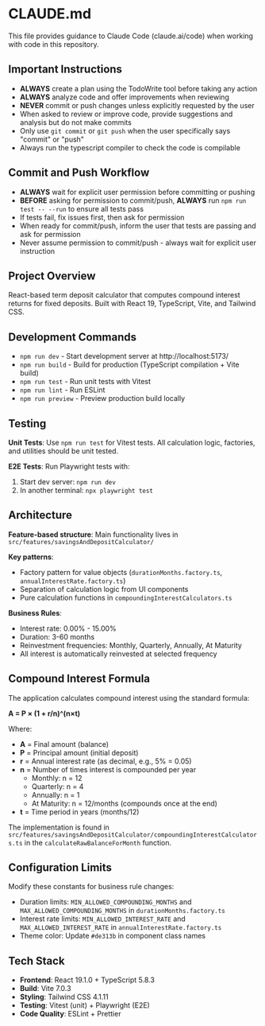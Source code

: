 # CLAUDE.md

This file provides guidance to Claude Code (claude.ai/code) when working with code in this repository.

## Important Instructions

- **ALWAYS** create a plan using the TodoWrite tool before taking any action
- **ALWAYS** analyze code and offer improvements when reviewing
- **NEVER** commit or push changes unless explicitly requested by the user
- When asked to review or improve code, provide suggestions and analysis but do not make commits
- Only use `git commit` or `git push` when the user specifically says "commit" or "push"
- Always run the typescript compiler to check the code is compilable

## Commit and Push Workflow

- **ALWAYS** wait for explicit user permission before committing or pushing
- **BEFORE** asking for permission to commit/push, **ALWAYS** run `npm run test -- --run` to ensure all tests pass
- If tests fail, fix issues first, then ask for permission
- When ready for commit/push, inform the user that tests are passing and ask for permission
- Never assume permission to commit/push - always wait for explicit user instruction

## Project Overview

React-based term deposit calculator that computes compound interest returns for fixed deposits. Built with React 19, TypeScript, Vite, and Tailwind CSS.

## Development Commands

- `npm run dev` - Start development server at http://localhost:5173/
- `npm run build` - Build for production (TypeScript compilation + Vite build)
- `npm run test` - Run unit tests with Vitest
- `npm run lint` - Run ESLint
- `npm run preview` - Preview production build locally

## Testing

**Unit Tests**: Use `npm run test` for Vitest tests. All calculation logic, factories, and utilities should be unit tested.

**E2E Tests**: Run Playwright tests with:
1. Start dev server: `npm run dev` 
2. In another terminal: `npx playwright test`

## Architecture

**Feature-based structure**: Main functionality lives in `src/features/savingsAndDepositCalculator/`

**Key patterns**:
- Factory pattern for value objects (`durationMonths.factory.ts`, `annualInterestRate.factory.ts`)
- Separation of calculation logic from UI components
- Pure calculation functions in `compoundingInterestCalculators.ts`

**Business Rules**:
- Interest rate: 0.00% - 15.00%
- Duration: 3-60 months
- Reinvestment frequencies: Monthly, Quarterly, Annually, At Maturity
- All interest is automatically reinvested at selected frequency

## Compound Interest Formula

The application calculates compound interest using the standard formula:

**A = P × (1 + r/n)^(n×t)**

Where:
- **A** = Final amount (balance)
- **P** = Principal amount (initial deposit)
- **r** = Annual interest rate (as decimal, e.g., 5% = 0.05)
- **n** = Number of times interest is compounded per year
  - Monthly: n = 12
  - Quarterly: n = 4
  - Annually: n = 1
  - At Maturity: n = 12/months (compounds once at the end)
- **t** = Time period in years (months/12)

The implementation is found in `src/features/savingsAndDepositCalculator/compoundingInterestCalculators.ts` in the `calculateRawBalanceForMonth` function.

## Configuration Limits

Modify these constants for business rule changes:
- Duration limits: `MIN_ALLOWED_COMPOUNDING_MONTHS` and `MAX_ALLOWED_COMPOUNDING_MONTHS` in `durationMonths.factory.ts`
- Interest rate limits: `MIN_ALLOWED_INTEREST_RATE` and `MAX_ALLOWED_INTEREST_RATE` in `annualInterestRate.factory.ts`
- Theme color: Update `#de313b` in component class names

## Tech Stack

- **Frontend**: React 19.1.0 + TypeScript 5.8.3
- **Build**: Vite 7.0.3
- **Styling**: Tailwind CSS 4.1.11
- **Testing**: Vitest (unit) + Playwright (E2E)
- **Code Quality**: ESLint + Prettier